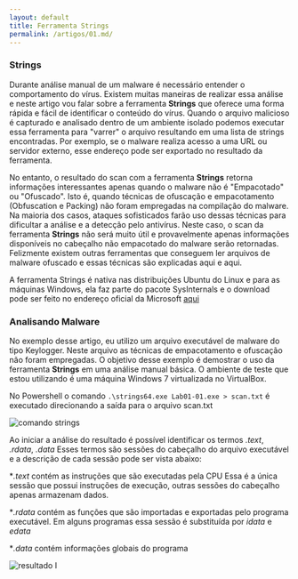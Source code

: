 ```yaml
---
layout: default
title: Ferramenta Strings
permalink: /artigos/01.md/
---
```


### Strings
 
Durante análise manual de um malware é necessário entender o comportamento do vírus. Existem muitas maneiras de realizar essa análise e neste artigo vou falar sobre 
a ferramenta **Strings** que oferece uma forma rápida e fácil de identificar o conteúdo do vírus. Quando o arquivo malicioso é capturado e analisado dentro de um 
ambiente isolado podemos executar essa ferramenta para "varrer" o arquivo resultando em uma lista de strings encontradas. Por exemplo, se o malware realiza acesso a 
uma URL ou servidor externo, esse endereço pode ser exportado no resultado da ferramenta.
 
No entanto, o resultado do scan com a ferramenta **Strings** retorna informações interessantes apenas quando o malware não é "Empacotado" ou "Ofuscado". Isto é, quando técnicas de ofuscação e empacotamento (Obfuscation e Packing) não foram empregadas na compilação do malware. Na maioria dos casos, ataques sofisticados farão uso dessas técnicas para dificultar a análise e a detecção pelo antivírus. Neste caso, o scan da ferramenta **Strings** não será muito útil e provavelmente apenas informações disponíveis no cabeçalho não empacotado do malware serão retornadas. Felizmente existem outras ferramentas que conseguem ler arquivos de malware ofuscado e essas técnicas são explicadas aqui e aqui. 

A ferramenta Strings é nativa nas distribuições Ubuntu do Linux e para as máquinas Windows, ela faz parte do pacote SysInternals e o download pode ser feito no endereço oficial da Microsoft [aqui](https://docs.microsoft.com/pt-br/sysinternals/downloads/strings)

### Analisando Malware

No exemplo desse artigo, eu utilizo um arquivo executável de malware do tipo Keylogger. Neste arquivo as técnicas de empacotamento e ofuscação não foram empregadas. O objetivo desse exemplo é demostrar o uso da ferramenta **Strings** em uma análise manual básica. O ambiente de teste que estou utilizando é uma máquina Windows 7 virtualizada no VirtualBox. 

No Powershell o comando ```.\strings64.exe Lab01-01.exe > scan.txt``` é executado direcionando a saída para o arquivo scan.txt 

![comando strings](https://carineconstantino.github.io/cybersecurity/artigos/imagens/comando_strings.jpg)

Ao iniciar a análise do resultado é possível identificar os termos _.text_, _.rdata_, _.data_ Esses termos são sessões do cabeçalho do arquivo executável e a descrição de cada sessão pode ser vista abaixo: 

*_.text_ contém as instruções que são executadas pela CPU Essa é a única sessão que possui instruções de execução, outras sessões do cabeçalho apenas armazenam dados. 

*_.rdata_ contém as funções que são importadas e exportadas pelo programa executável. Em alguns programas essa sessão é substituída por _idata_ e _edata_ 

*_.data_ contém informações globais do programa


![resultado I](https://carineconstantino.github.io/cybersecurity/artigos/imagens/output01.png)













